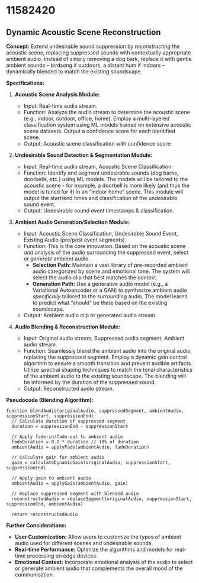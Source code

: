 # 11582420

## Dynamic Acoustic Scene Reconstruction

**Concept:** Extend undesirable sound suppression by *reconstructing* the acoustic scene, replacing suppressed sounds with contextually appropriate ambient audio. Instead of simply removing a dog bark, replace it with gentle ambient sounds – birdsong if outdoors, a distant hum if indoors – dynamically blended to match the existing soundscape.

**Specifications:**

1.  **Acoustic Scene Analysis Module:**
    *   Input: Real-time audio stream.
    *   Function: Analyze the audio stream to determine the acoustic scene (e.g., indoor, outdoor, office, home). Employ a multi-layered classification system using ML models trained on extensive acoustic scene datasets.  Output a confidence score for each identified scene.
    *   Output:  Acoustic scene classification with confidence score.

2.  **Undesirable Sound Detection & Segmentation Module:**
    *   Input: Real-time audio stream, Acoustic Scene Classification.
    *   Function:  Identify and segment undesirable sounds (dog barks, doorbells, etc.) using ML models.  The models will be tailored to the acoustic scene - for example, a doorbell is more likely (and thus the model is tuned for it) in an “indoor home” scene. This module will output the start/end times and classification of the undesirable sound event.
    *   Output:  Undesirable sound event timestamps & classification.

3.  **Ambient Audio Generation/Selection Module:**
    *   Input: Acoustic Scene Classification, Undesirable Sound Event,  Existing Audio (pre/post event segments).
    *   Function: This is the core innovation. Based on the acoustic scene *and* analysis of the audio surrounding the suppressed event, select or *generate* ambient audio.
        *   **Selection Path:** Maintain a vast library of pre-recorded ambient audio categorized by scene and emotional tone. The system will select the audio clip that best matches the context.
        *   **Generation Path:** Use a generative audio model (e.g., a Variational Autoencoder or a GAN) to synthesize ambient audio *specifically* tailored to the surrounding audio.  The model learns to predict what “should” be there based on the existing soundscape.
    *   Output: Ambient audio clip or generated audio stream.

4.  **Audio Blending & Reconstruction Module:**
    *   Input: Original audio stream, Suppressed audio segment, Ambient audio stream.
    *   Function: Seamlessly blend the ambient audio into the original audio, replacing the suppressed segment.  Employ a dynamic gain control algorithm to ensure a smooth transition and prevent audible artifacts. Utilize spectral shaping techniques to match the tonal characteristics of the ambient audio to the existing soundscape.  The blending will be informed by the duration of the suppressed sound.
    *   Output: Reconstructed audio stream.

**Pseudocode (Blending Algorithm):**

```
function blendAudio(originalAudio, suppressedSegment, ambientAudio, suppressionStart, suppressionEnd):
  // Calculate duration of suppressed segment
  duration = suppressionEnd - suppressionStart

  // Apply fade-in/fade-out to ambient audio
  fadeDuration = 0.1 * duration // 10% of duration
  ambientAudio = applyFade(ambientAudio, fadeDuration)

  // Calculate gain for ambient audio
  gain = calculateDynamicGain(originalAudio, suppressionStart, suppressionEnd)

  // Apply gain to ambient audio
  ambientAudio = applyGain(ambientAudio, gain)

  // Replace suppressed segment with blended audio
  reconstructedAudio = replaceSegment(originalAudio, suppressionStart, suppressionEnd, ambientAudio)

  return reconstructedAudio
```

**Further Considerations:**

*   **User Customization:**  Allow users to customize the types of ambient audio used for different scenes and undesirable sounds.
*   **Real-time Performance:** Optimize the algorithms and models for real-time processing on edge devices.
*   **Emotional Context:** Incorporate emotional analysis of the audio to select or generate ambient audio that complements the overall mood of the communication.